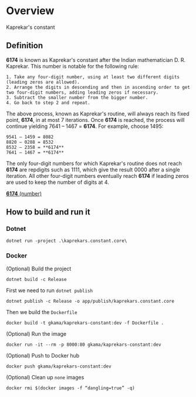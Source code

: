 # Overview

Kaprekar's constant

## Definition

**6174** is known as Kaprekar's constant after the Indian mathematician D. R. Kaprekar. This number is notable for the following rule:

```text
1. Take any four-digit number, using at least two different digits (leading zeros are allowed).
2. Arrange the digits in descending and then in ascending order to get two four-digit numbers, adding leading zeros if necessary.
3. Subtract the smaller number from the bigger number.
4. Go back to step 2 and repeat.
```

The above process, known as Kaprekar's routine, will always reach its fixed point, **6174**, in at most 7 iterations. Once **6174** is reached, the process will continue yielding 7641 – 1467 = **6174**. For example, choose 1495:

```text
9541 – 1459 = 8082
8820 – 0288 = 8532
8532 – 2358 = **6174**
7641 – 1467 = **6174**
```

The only four-digit numbers for which Kaprekar's routine does not reach **6174** are repdigits such as 1111, which give the result 0000 after a single iteration. All other four-digit numbers eventually reach **6174** if leading zeros are used to keep the number of digits at 4.

[**6174** (number)](https://en.wikipedia.org/wiki/6174_(number))

## How to build and run it

### Dotnet

```pw
dotnet run -project .\kaprekars.constant.core\
```

### Docker

(Optional) Build the project

```pw
dotnet build -c Release
```

First we need to run `dotnet publish`

```pw
dotnet publish -c Release -o app/publish/kaprekars.constant.core
```

Then we build the `Dockerfile`

```pw
docker build -t gkama/kaprekars-constant:dev -f Dockerfile .
```

(Optional) Run the image

```pw
docker run -it --rm -p 8000:80 gkama/kaprekars-constant:dev
```

(Optional) Push to Docker hub

```pw
docker push gkama/kaprekars-constant:dev
```

(Optional) Clean up `none` images

```pw
docker rmi $(docker images -f “dangling=true” -q)
```

